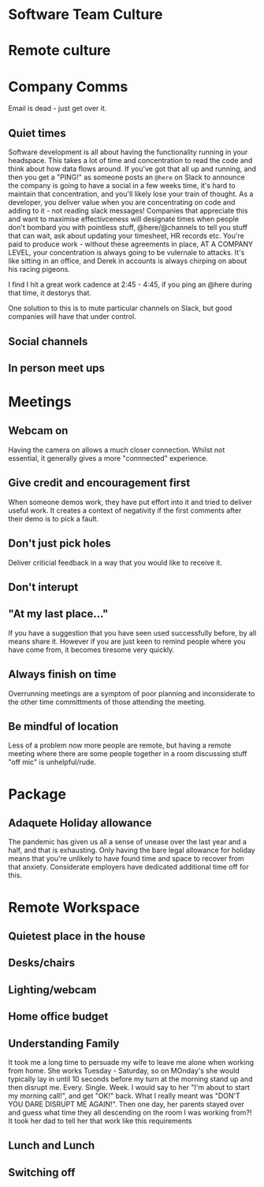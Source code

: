 # Software Team Culture




# Remote culture


# Company Comms

Email is dead - just get over it.

## Quiet times

Software development is all about having the functionality running in your headspace. This takes a lot of time and concentration to read the code and think about how data flows around. If you've got that all up and running, and then you get a "PING!" as someone posts an `@here` on Slack to announce the company is going to have a social in a few weeks time, it's hard to maintain that concentration, and you'll likely lose your train of thought. As a developer, you deliver value when you are concentrating on code and adding to it - not reading slack messages! Companies that appreciate this and want to maximise effectivceness will designate times when people don't bombard you with pointless stuff, @here/@channels to tell you stuff that can wait, ask about updating your timesheet, HR records etc. You're paid to produce work - without these agreements in place, AT A COMPANY LEVEL, your concentration is always going to be vulernale to attacks. It's like sitting in an office, and Derek in accounts is always chirping on about his racing pigeons.

I find I hit a great work cadence at 2:45 - 4:45, if you ping an @here during that time, it destorys that.

One solution to this is to mute particular channels on Slack, but good companies will have that under control. 

## Social channels

## In person meet ups


# Meetings

## Webcam on

Having the camera on allows a much closer connection. Whilst not essential, it generally gives a more "connnected" experience.

## Give credit and encouragement first

When someone demos work, they have put effort into it and tried to deliver useful work. It creates a context of negativity if the first comments after their demo is to pick a fault.

## Don't just pick holes

Deliver criticial feedback in a way that you would like to receive it. 

## Don't interupt

## "At my last place..."

If you have a suggestion that you have seen used successfully before, by all means share it. However if you are just keen to remind people where you have come from, it becomes tiresome very quickly. 

## Always finish on time

Overrunning meetings are a symptom of poor planning and inconsiderate to the other time committments of those attending the meeting.

## Be mindful of location

Less of a problem now more people are remote, but having a remote meeting where there are some people together in a room discussing stuff "off mic" is unhelpful/rude.


# Package

## Adaquete Holiday allowance

The pandemic has given us all a sense of unease over the last year and a half, and that is exhausting. Only having the bare legal allowance for holiday means that you're unlikely to have found time and space to recover from that anxiety. Considerate employers have dedicated additional time off for this.


# Remote Workspace

## Quietest place in the house

## Desks/chairs

## Lighting/webcam

## Home office budget

## Understanding Family

It took me a long time to persuade my wife to leave me alone when working from home. She works Tuesday - Saturday, so on MOnday's she would typically lay in until 10 seconds before my turn at the morning stand up and then disrupt me. Every. Single. Week. I would say to her "I'm about to start my morning call!", and get "OK!" back. What I really meant was "DON'T YOU DARE DISRUPT ME AGAIN!". Then one day, her parents stayed over and guess what time they all descending on the room I was working from?! It took her dad to tell her that work like this requirements

## Lunch and Lunch

## Switching off
